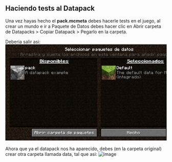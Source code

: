 ## Haciendo tests al Datapack

Una vez hayas hecho el **pack.mcmeta** debes hacerle tests en el juego, al crear un mundo e ir a Paquete de Datos debes hacer clic en Abrir carpeta de Datapacks > Copiar Datapack > Pegarlo en la carpeta.

Deberia salir asi:
![image](https://raw.githubusercontent.com/carlop3333/datapack.creator/main/help/1./imgs/img1.png)

Ahora que ya el datapack nos ha aparecido, debes (en la carpeta original) crear otra carpeta llamada data, tal que asi:
![image]() 